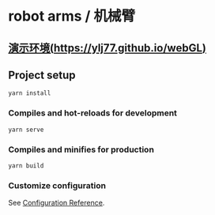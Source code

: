 # robot arms / 机械臂

## [演示环境(https://ylj77.github.io/webGL)](https://ylj77.github.io/webGL)

## Project setup
```
yarn install
```

### Compiles and hot-reloads for development
```
yarn serve
```

### Compiles and minifies for production
```
yarn build
```

### Customize configuration
See [Configuration Reference](https://cli.vuejs.org/config/).
